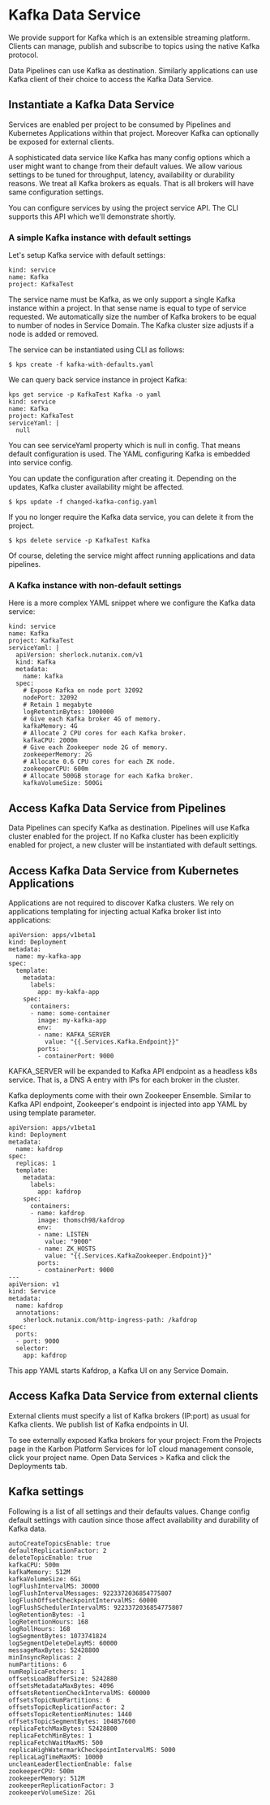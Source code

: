# Kafka Data Service

We provide support for Kafka which is an extensible streaming platform. Clients can manage, publish and subscribe to topics using the native Kafka protocol.

Data Pipelines can use Kafka as destination. Similarly applications can use Kafka client of their choice to access the Kafka Data Service.

## Instantiate a Kafka Data Service

Services are enabled per project to be consumed by Pipelines and Kubernetes Applications within that project. Moreover Kafka can optionally be exposed for external clients.

A sophisticated data service like Kafka has many config options which a user might want to change from their default values. We allow various settings to be tuned for throughput, latency, availability or durability reasons. We treat all Kafka brokers as equals. That is all brokers will have same configuration settings.

You can configure services by using the project service API. The CLI supports this API which we'll demonstrate shortly. 

### A simple Kafka instance with default settings

Let's setup Kafka service with default settings:

```
kind: service
name: Kafka
project: KafkaTest
```

The service name must be Kafka, as we only support a single Kafka instance within a project. In that sense name is equal to type of service requested.
We automatically size the number of Kafka brokers to be equal to number of nodes in Service Domain. The Kafka cluster size adjusts if a node is added or removed.

The service can be instantiated using CLI as follows:

```
$ kps create -f kafka-with-defaults.yaml
```

We can query back service instance in project Kafka:

```
kps get service -p KafkaTest Kafka -o yaml
kind: service
name: Kafka
project: KafkaTest
serviceYaml: |
  null
```

You can see serviceYaml property which is null in config. That means default configuration is used. The YAML configuring Kafka is embedded into service config. 

You can update the configuration after creating it. Depending on the updates, Kafka cluster availability might be affected.

```
$ kps update -f changed-kafka-config.yaml
```

If you no longer require the Kafka data service, you can delete it from the project.

```
$ kps delete service -p KafkaTest Kafka
```

Of course, deleting the service might affect running applications and data pipelines.

### A Kafka instance with non-default settings

Here is a more complex YAML snippet where we configure the Kafka data service:

```
kind: service
name: Kafka
project: KafkaTest
serviceYaml: |
  apiVersion: sherlock.nutanix.com/v1
  kind: Kafka
  metadata:
    name: kafka
  spec:
    # Expose Kafka on node port 32092
    nodePort: 32092
    # Retain 1 megabyte
    logRetentinBytes: 1000000
    # Give each Kafka broker 4G of memory.
    kafkaMemory: 4G
    # Allocate 2 CPU cores for each Kafka broker.
    kafkaCPU: 2000m
    # Give each Zookeeper node 2G of memory.
    zookeeperMemory: 2G
    # Allocate 0.6 CPU cores for each ZK node.
    zookeeperCPU: 600m
    # Allocate 500GB storage for each Kafka broker.
    kafkaVolumeSize: 500Gi
```

## Access Kafka Data Service from Pipelines

Data Pipelines can specify Kafka as destination. Pipelines will use Kafka cluster enabled for the project. If no Kafka cluster has been explicitly enabled for project, a new cluster will be instantiated with default settings.

## Access Kafka Data Service from Kubernetes Applications

Applications are not required to discover Kafka clusters. We rely on applications templating for injecting actual Kafka broker list into applications:

```
apiVersion: apps/v1beta1
kind: Deployment
metadata:
  name: my-kafka-app
spec:
  template:
    metadata:
      labels:
        app: my-kakfa-app
    spec:
      containers:
      - name: some-container
        image: my-kafka-app
        env:
        - name: KAFKA_SERVER
          value: "{{.Services.Kafka.Endpoint}}"
        ports:
        - containerPort: 9000
```

KAFKA_SERVER will be expanded to Kafka API endpoint as a headless k8s service. That is, a DNS A entry with IPs for each broker in the cluster.

Kafka deployments come with their own Zookeeper Ensemble. Similar to Kafka API endpoint, Zookeeper's endpoint is injected into app YAML by using template parameter.

```
apiVersion: apps/v1beta1
kind: Deployment
metadata:
  name: kafdrop
spec:
  replicas: 1
  template:
    metadata:
      labels:
        app: kafdrop
    spec:
      containers:
      - name: kafdrop
        image: thomsch98/kafdrop
        env:
        - name: LISTEN
          value: "9000"
        - name: ZK_HOSTS
          value: "{{.Services.KafkaZookeeper.Endpoint}}"
        ports:
        - containerPort: 9000
---
apiVersion: v1
kind: Service
metadata:
  name: kafdrop
  annotations:
    sherlock.nutanix.com/http-ingress-path: /kafdrop
spec:
  ports:
  - port: 9000
  selector:
    app: kafdrop

```

This app YAML starts Kafdrop, a Kafka UI on any Service Domain.

## Access Kafka Data Service from external clients

External clients must specify a list of Kafka brokers (IP:port) as usual for Kafka clients. We publish list of Kafka endpoints in UI.

To see externally exposed Kafka brokers for your project: From the Projects page in the Karbon Platform Services for IoT cloud management console, click your project name. Open Data Services > Kafka and click the Deployments tab.

## Kafka settings

Following is a list of all settings and their defaults values. Change config default settings with caution since those affect availability and durability of Kafka data.

```
autoCreateTopicsEnable: true
defaultReplicationFactor: 2
deleteTopicEnable: true
kafkaCPU: 500m
kafkaMemory: 512M
kafkaVolumeSize: 6Gi
logFlushIntervalMS: 30000
logFlushIntervalMessages: 9223372036854775807
logFlushOffsetCheckpointIntervalMS: 60000
logFlushSchedulerIntervalMS: 9223372036854775807
logRetentionBytes: -1
logRetentionHours: 168
logRollHours: 168
logSegmentBytes: 1073741824
logSegmentDeleteDelayMS: 60000
messageMaxBytes: 52428800
minInsyncReplicas: 2
numPartitions: 6
numReplicaFetchers: 1
offsetsLoadBufferSize: 5242880
offsetsMetadataMaxBytes: 4096
offsetsRetentionCheckIntervalMS: 600000
offsetsTopicNumPartitions: 6
offsetsTopicReplicationFactor: 2
offsetsTopicRetentionMinutes: 1440
offsetsTopicSegmentBytes: 104857600
replicaFetchMaxBytes: 52428800
replicaFetchMinBytes: 1
replicaFetchWaitMaxMS: 500
replicaHighWatermarkCheckpointIntervalMS: 5000
replicaLagTimeMaxMS: 10000
uncleanLeaderElectionEnable: false
zookeeperCPU: 500m
zookeeperMemory: 512M
zookeeperReplicationFactor: 3
zookeeperVolumeSize: 2Gi
```